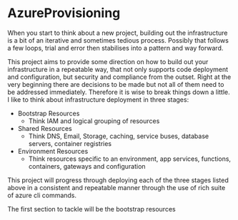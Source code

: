 # AzureProvisioning
When you start to think about a new project, building out the infrastructure is a bit of an iterative and sometimes tedious process.  Possibly that follows a few loops, trial and error then stabilises into a pattern and way forward.  

This project aims to provide some direction on how to build out your infrastructure in a repeatable way, that not only supports code deployment and configuration, but security and compliance from the outset.  Right at the very beginning there are decisions to be made but not all of them need to be addressed immediately.  Therefore it is wise to break things down a little.  I like to think about infrastructure deployment in three stages:

* Bootstrap Resources
   * Think IAM and logical grouping of resources
* Shared Resources
   * Think DNS, Email, Storage, caching, service buses, database servers, container registries
* Environment Resources
   * Think resources specific to an environment, app services, functions, containers, gateways and configuration


This project will progress through deploying each of the three stages listed above in a consistent and repeatable manner through the use of rich suite of azure cli commands. 

The first section to tackle will be the bootstrap resources

